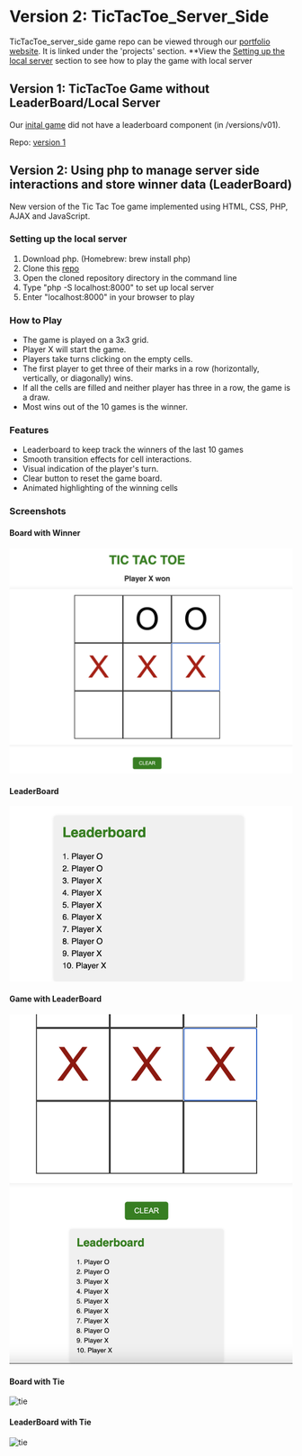 # Version 2: TicTacToe_Server_Side

TicTacToe_server_side game repo can be viewed through our [portfolio website](https://alperenakin.github.io/portfolio/). It is linked under the 'projects' section.
**View the [Setting up the local server](https://github.com/tahze0/TicTacToe_Server_Side/tree/main?tab=readme-ov-file#setting-up-the-local-server) section to see how to play the game with local server

## Version 1: TicTacToe Game without LeaderBoard/Local Server
Our [inital game](https://alperenakin.github.io/TicTacToe/) did not have a leaderboard component (in /versions/v01).

Repo: [version 1](https://github.com/AlperenAkin/TicTacToe)

## Version 2: Using php to manage server side interactions and store winner data (LeaderBoard)

New version of the Tic Tac Toe game implemented using HTML, CSS, PHP, AJAX and JavaScript.

### Setting up the local server

1. Download php. (Homebrew: brew install php)
2. Clone this [repo](https://github.com/tahze0/TicTacToe_Server_Side)
3. Open the cloned repository directory in the command line
4. Type "php -S localhost:8000" to set up local server
5. Enter "localhost:8000" in your browser to play

### How to Play

- The game is played on a 3x3 grid.
- Player X will start the game.
- Players take turns clicking on the empty cells.
- The first player to get three of their marks in a row (horizontally, vertically, or diagonally) wins.
- If all the cells are filled and neither player has three in a row, the game is a draw.
- Most wins out of the 10 games is the winner.

### Features

- Leaderboard to keep track the winners of the last 10 games
- Smooth transition effects for cell interactions.
- Visual indication of the player's turn.
- Clear button to reset the game board.
- Animated highlighting of the winning cells

### Screenshots

#### Board with Winner
![board](images/boardfinal.png)

#### LeaderBoard
![leaderboard](images/leaderboardtictactoe.png)

#### Game with LeaderBoard
![together](images/leaderboardwithboard.png)

#### Board with Tie
![tie](images/boardwithtie)

#### LeaderBoard with Tie
![tie](images/leaderboardwithtie)






